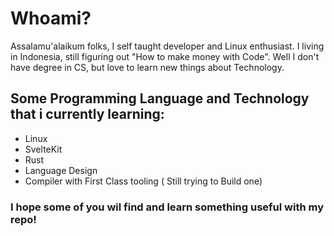 # Whoami?

Assalamu'alaikum folks, I self taught developer and Linux enthusiast. I living in Indonesia, still figuring out "How to make money with Code".
Well I don't have degree in CS, but love to learn new things about Technology.

## Some Programming Language and Technology that i currently learning:
- Linux
- SvelteKit
- Rust
- Language Design
- Compiler with First Class tooling ( Still trying to Build one)

### I hope some of you wil find and learn something useful with my repo!
